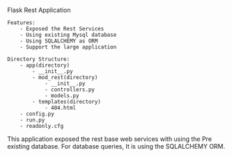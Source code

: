 Flask Rest Application 

	Features:
		- Exposed the Rest Services
		- Using existing Mysql database 
		- Using SQLALCHEMY as ORM
		- Support the large application

	Directory Structure:
		- app(directory)
			- __init__.py
			- mod_rest(directory)
				- __init__.py
				- controllers.py
				- models.py
			- templates(directory)
				- 404.html
		- config.py
		- run.py
		- readonly.cfg
		
This application exposed the rest base web services with using the Pre existing database. For database queries, It is using the SQLALCHEMY ORM.



